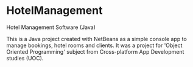 # HotelManagement
Hotel Management Software (Java)

This is a Java project created with NetBeans as a simple console app to manage bookings, hotel rooms and clients.
It was a project for 'Object Oriented Programming' subject from Cross-platform App Development studies (UOC).
